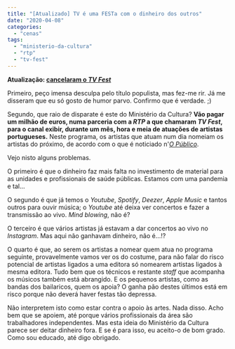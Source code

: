 ```yaml
---
title: "[Atualizado] TV é uma FESTa com o dinheiro dos outros"
date: "2020-04-08"
categories: 
  - "cenas"
tags: 
  - "ministerio-da-cultura"
  - "rtp"
  - "tv-fest"
---
```


**Atualização: [cancelaram o _TV Fest_](https://mag.sapo.pt/showbiz/artigos/tv-fest-depois-da-polemica-festival-do-ministerio-da-cultura-e-cancelado-avanca-expresso)**

Primeiro, peço imensa desculpa pelo título populista, mas fez-me rir. Já me disseram que eu só gosto de humor parvo. Confirmo que é verdade. ;)

Segundo, que raio de disparate é este do Ministério da Cultura? **Vão pagar um milhão de euros, numa parceria com a _RTP_ a que chamaram _TV Fest_, para o canal exibir, durante um mês, hora e meia de atuações de artistas portugueses.** Neste programa, os artistas que atuam num dia nomeiam os artistas do próximo, de acordo com o que é noticiado n'[_O Público_](https://www.publico.pt/2020/04/08/culturaipsilon/noticia/milhao-euros-chegar-musica-casa-portugueses-1911504).

Vejo nisto alguns problemas.

O primeiro é que o dinheiro faz mais falta no investimento de material para as unidades e profissionais de saúde públicas. Estamos com uma pandemia e tal...

O segundo é que já temos o _Youtube_, _Spotify_, _Deezer_, _Apple Music_ e tantos outros para ouvir música; o _Youtube_ até deixa ver concertos e fazer a transmissão ao vivo. _Mind blowing_, não é?

O terceiro é que vários artistas já estavam a dar concertos ao vivo no _Instagram_. Mas aqui não ganhavam dinheiro, não é...!?

O quarto é que, ao serem os artistas a nomear quem atua no programa seguinte, provavelmente vamos ver os do costume, para não falar do risco potencial de artistas ligados a uma editora só nomearem artistas ligados à mesma editora. Tudo bem que os técnicos e restante _staff_ que acompanha os músicos também está abrangido. E os pequenos artistas, como as bandas dos bailaricos, quem os apoia? O ganha pão destes últimos está em risco porque não deverá haver festas tão depressa.

Não interpretem isto como estar contra o apoio às artes. Nada disso. Acho bem que se apoiem, até porque vários profissionais da área são trabalhadores independentes. Mas esta ideia do Ministério da Cultura parece ser deitar dinheiro fora. E se é para isso, eu aceito-o de bom grado. Como sou educado, até digo obrigado.
